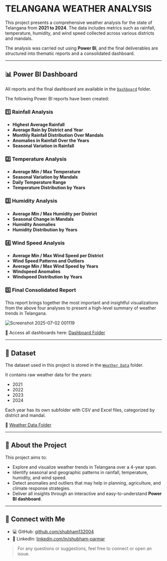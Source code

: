 # TELANGANA WEATHER ANALYSIS

This project presents a comprehensive weather analysis for the state of Telangana from **2021 to 2024**. The data includes metrics such as rainfall, temperature, humidity, and wind speed collected across various districts and mandals.

The analysis was carried out using **Power BI**, and the final deliverables are structured into thematic reports and a consolidated dashboard.

---

## 📊 Power BI Dashboard

All reports and the final dashboard are available in the [`Dashboard`](https://github.com/shubham132004/Telangana-Weather-Analysis/tree/master/Dashboard) folder.

The following Power BI reports have been created:

### 1️⃣ Rainfall Analysis
- **Highest Average Rainfall**
- **Average Rain by District and Year**
- **Monthly Rainfall Distribution Over Mandals**
- **Anomalies in Rainfall Over the Years**
- **Seasonal Variation in Rainfall**

### 2️⃣ Temperature Analysis
- **Average Min / Max Temperature**
- **Seasonal Variation by Mandals**
- **Daily Temperature Range**
- **Temperature Distribution by Years**

### 3️⃣ Humidity Analysis
- **Average Min / Max Humidity per District**
- **Seasonal Change in Mandals**
- **Humidity Anomalies**
- **Humidity Distribution by Years**

### 4️⃣ Wind Speed Analysis
- **Average Min / Max Wind Speed per District**
- **Wind Speed Patterns and Outliers**
- **Average Min / Max Wind Speed by Years**
- **Windspeed Anomalies**
- **Windspeed Distribution by Years**

### 5️⃣ Final Consolidated Report
This report brings together the most important and insightful visualizations from the above four analyses to present a high-level summary of weather trends in Telangana.

![Screenshot 2025-07-02 001119](https://github.com/user-attachments/assets/3f2567a8-9cd0-4253-9460-8811b2e22ab9)

🔗 Access all dashboards here: [Dashboard Folder](https://github.com/shubham132004/Telangana-Weather-Analysis/tree/master/Dashboard)

---

## 📁 Dataset

The dataset used in this project is stored in the [`Weather Data`](https://github.com/shubham132004/Telangana-Weather-Analysis/tree/master/Weather%20Data) folder.

It contains raw weather data for the years:
- 2021
- 2022
- 2023
- 2024

Each year has its own subfolder with CSV and Excel files, categorized by district and mandal.

📂 [Weather Data Folder](https://github.com/shubham132004/Telangana-Weather-Analysis/tree/master/Weather%20Data)

---

## 📌 About the Project

This project aims to:

- Explore and visualize weather trends in Telangana over a 4-year span.
- Identify seasonal and geographic patterns in rainfall, temperature, humidity, and wind speed.
- Detect anomalies and outliers that may help in planning, agriculture, and climate response strategies.
- Deliver all insights through an interactive and easy-to-understand **Power BI dashboard**.

---

## 🔗 Connect with Me

- 💻 GitHub: [github.com/shubham132004](https://github.com/shubham132004)
- 💼 LinkedIn: [linkedin.com/in/shubham-parmar](https://www.linkedin.com/in/shubham-parmar-12164024a/)

> For any questions or suggestions, feel free to connect or open an issue.
